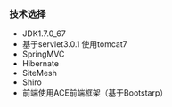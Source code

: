 ### 技术选择
- JDK1.7.0_67
- 基于servlet3.0.1 使用tomcat7
- SpringMVC
- Hibernate
- SiteMesh
- Shiro
- 前端使用ACE前端框架（基于Bootstarp）

